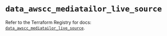 # `data_awscc_mediatailor_live_source`

Refer to the Terraform Registry for docs: [`data_awscc_mediatailor_live_source`](https://registry.terraform.io/providers/hashicorp/awscc/0.70.0/docs/data-sources/mediatailor_live_source).
